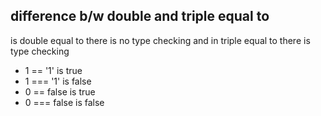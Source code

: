 <div dir="ltr"> 
  
## difference b/w double and triple equal to

is double equal to there is no type checking and in triple equal to there is type checking

- 1 == '1' is true
- 1 === '1' is false
- 0 == false is true
- 0 === false is false
</div>
